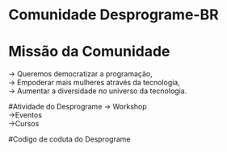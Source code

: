 # Comunidade Desprograme-BR
# Missão da Comunidade 
-> Queremos democratizar a programação,<br>
-> Empoderar mais mulheres através da tecnologia,<br>
-> Aumentar a diversidade no universo da tecnologia.

#Atividade do Desprograme
-> Workshop<br>
->Eventos <br>
->Cursos <br>

#Codigo de coduta do Desprograme 
